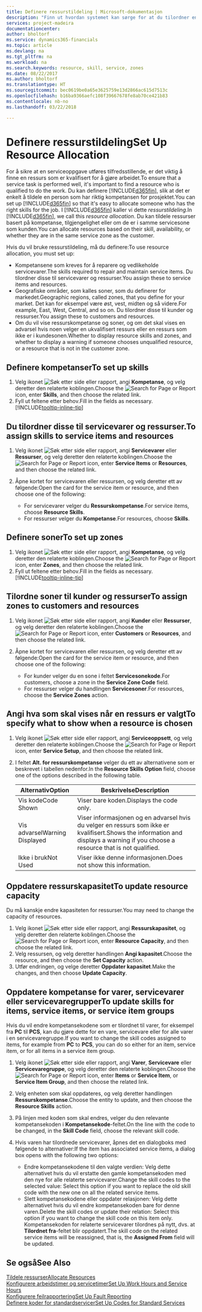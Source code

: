 ```yaml
---
title: Definere ressurstildeling | Microsoft-dokumentasjon
description: "Finn ut hvordan systemet kan sørge for at du tilordner en person som ikke har de nødvendige kompetansen til å yte service."
services: project-madeira
documentationcenter: 
author: bholtorf
ms.service: dynamics365-financials
ms.topic: article
ms.devlang: na
ms.tgt_pltfrm: na
ms.workload: na
ms.search.keywords: resource, skill, service, zones
ms.date: 08/22/2017
ms.author: bholtorf
ms.translationtype: HT
ms.sourcegitcommit: bec0619be0a65e3625759e13d2866ac615d7513c
ms.openlocfilehash: b16ba9366aefc108f39667678fe8ab70ce421b83
ms.contentlocale: nb-no
ms.lasthandoff: 03/22/2018

---
```


# <a name="set-up-resource-allocation"></a><span data-ttu-id="efaba-103">Definere ressurstildeling</span><span class="sxs-lookup"><span data-stu-id="efaba-103">Set Up Resource Allocation</span></span>
<span data-ttu-id="efaba-104">For å sikre at en serviceoppgave utføres tilfredsstillende, er det viktig å finne en ressurs som er kvalifisert for å gjøre arbeidet.</span><span class="sxs-lookup"><span data-stu-id="efaba-104">To ensure that a service task is performed well, it's important to find a resource who is qualified to do the work.</span></span> <span data-ttu-id="efaba-105">Du kan definere [!INCLUDE[d365fin](includes/d365fin_md.md)], slik at det er enkelt å tildele en person som har riktig kompetansen for prosjektet.</span><span class="sxs-lookup"><span data-stu-id="efaba-105">You can set up [!INCLUDE[d365fin](includes/d365fin_md.md)] so that it's easy to allocate someone who has the right skills for the job.</span></span> <span data-ttu-id="efaba-106">I [!INCLUDE[d365fin](includes/d365fin_md.md)] kaller vi dette _ressurstildeling_.</span><span class="sxs-lookup"><span data-stu-id="efaba-106">In [!INCLUDE[d365fin](includes/d365fin_md.md)], we call this _resource allocation_.</span></span> <span data-ttu-id="efaba-107">Du kan tildele ressurser basert på kompetanse, tilgjengelighet eller om de er i samme servicesone som kunden.</span><span class="sxs-lookup"><span data-stu-id="efaba-107">You can allocate resources based on their skill, availability, or whether they are in the same service zone as the customer.</span></span> 

<span data-ttu-id="efaba-108">Hvis du vil bruke ressurstildeling, må du definere:</span><span class="sxs-lookup"><span data-stu-id="efaba-108">To use resource allocation, you must set up:</span></span>  
  
* <span data-ttu-id="efaba-109">Kompetansene som kreves for å reparere og vedlikeholde servicevarer.</span><span class="sxs-lookup"><span data-stu-id="efaba-109">The skills required to repair and maintain service items.</span></span> <span data-ttu-id="efaba-110">Du tilordner disse til servicevarer og ressurser.</span><span class="sxs-lookup"><span data-stu-id="efaba-110">You assign these to service items and resources.</span></span>  
* <span data-ttu-id="efaba-111">Geografiske områder, som kalles soner, som du definerer for markedet.</span><span class="sxs-lookup"><span data-stu-id="efaba-111">Geographic regions, called zones, that you define for your market.</span></span> <span data-ttu-id="efaba-112">Det kan for eksempel være øst, vest, midten og så videre.</span><span class="sxs-lookup"><span data-stu-id="efaba-112">For example, East, West, Central, and so on.</span></span> <span data-ttu-id="efaba-113">Du tilordner disse til kunder og ressurser.</span><span class="sxs-lookup"><span data-stu-id="efaba-113">You assign these to customers and resources.</span></span>  
* <span data-ttu-id="efaba-114">Om du vil vise ressurskompetanse og soner, og om det skal vises en advarsel hvis noen velger en ukvalifisert ressurs eller en ressurs som ikke er i kundesonen.</span><span class="sxs-lookup"><span data-stu-id="efaba-114">Whether to display resource skills and zones, and whether to display a warning if someone chooses unqualified resource, or a resource that is not in the customer zone.</span></span>  

## <a name="to-set-up-skills"></a><span data-ttu-id="efaba-115">Definere kompetanser</span><span class="sxs-lookup"><span data-stu-id="efaba-115">To set up skills</span></span>
1. <span data-ttu-id="efaba-116">Velg ikonet ![Søk etter side eller rapport](media/ui-search/search_small.png "Søk etter side eller rapport"), angi **Kompetanse**, og velg deretter den relaterte koblingen.</span><span class="sxs-lookup"><span data-stu-id="efaba-116">Choose the ![Search for Page or Report](media/ui-search/search_small.png "Search for Page or Report icon") icon, enter **Skills**, and then choose the related link.</span></span>  
2. <span data-ttu-id="efaba-117">Fyll ut feltene etter behov.</span><span class="sxs-lookup"><span data-stu-id="efaba-117">Fill in the fields as necessary.</span></span> [!INCLUDE[tooltip-inline-tip](includes/tooltip-inline-tip_md.md)]  

## <a name="to-assign-skills-to-service-items-and-resources"></a><span data-ttu-id="efaba-118">Du tilordner disse til servicevarer og ressurser.</span><span class="sxs-lookup"><span data-stu-id="efaba-118">To assign skills to service items and resources</span></span>
1. <span data-ttu-id="efaba-119">Velg ikonet ![Søk etter side eller rapport](media/ui-search/search_small.png "Søk etter side eller rapport"), angi **Servicevarer** eller **Ressurser**, og velg deretter den relaterte koblingen.</span><span class="sxs-lookup"><span data-stu-id="efaba-119">Choose the ![Search for Page or Report](media/ui-search/search_small.png "Search for Page or Report icon") icon, enter **Service Items** or **Resources**, and then choose the related link.</span></span>  
2. <span data-ttu-id="efaba-120">Åpne kortet for servicevaren eller ressursen, og velg deretter ett av følgende:</span><span class="sxs-lookup"><span data-stu-id="efaba-120">Open the card for the service item or resource, and then choose one of the following:</span></span>  
  
    * <span data-ttu-id="efaba-121">For servicevarer velger du **Ressurskompetanse**.</span><span class="sxs-lookup"><span data-stu-id="efaba-121">For service items, choose **Resource Skills**.</span></span>  
    * <span data-ttu-id="efaba-122">For ressurser velger du **Kompetanse**.</span><span class="sxs-lookup"><span data-stu-id="efaba-122">For resources, choose **Skills**.</span></span>  

## <a name="to-set-up-zones"></a><span data-ttu-id="efaba-123">Definere soner</span><span class="sxs-lookup"><span data-stu-id="efaba-123">To set up zones</span></span>
1. <span data-ttu-id="efaba-124">Velg ikonet ![Søk etter side eller rapport](media/ui-search/search_small.png "Søk etter side eller rapport"), angi **Kompetanse**, og velg deretter den relaterte koblingen.</span><span class="sxs-lookup"><span data-stu-id="efaba-124">Choose the ![Search for Page or Report](media/ui-search/search_small.png "Search for Page or Report icon") icon, enter **Zones**, and then choose the related link.</span></span>  
2. <span data-ttu-id="efaba-125">Fyll ut feltene etter behov.</span><span class="sxs-lookup"><span data-stu-id="efaba-125">Fill in the fields as necessary.</span></span> [!INCLUDE[tooltip-inline-tip](includes/tooltip-inline-tip_md.md)]  

## <a name="to-assign-zones-to-customers-and-resources"></a><span data-ttu-id="efaba-126">Tilordne soner til kunder og ressurser</span><span class="sxs-lookup"><span data-stu-id="efaba-126">To assign zones to customers and resources</span></span> 
1. <span data-ttu-id="efaba-127">Velg ikonet ![Søk etter side eller rapport](media/ui-search/search_small.png "Søk etter side eller rapport"), angi **Kunder** eller **Ressurser**, og velg deretter den relaterte koblingen.</span><span class="sxs-lookup"><span data-stu-id="efaba-127">Choose the ![Search for Page or Report](media/ui-search/search_small.png "Search for Page or Report icon") icon, enter **Customers** or **Resources**, and then choose the related link.</span></span>  
2. <span data-ttu-id="efaba-128">Åpne kortet for servicevaren eller ressursen, og velg deretter ett av følgende:</span><span class="sxs-lookup"><span data-stu-id="efaba-128">Open the card for the service item or resource, and then choose one of the following:</span></span>  
  
    * <span data-ttu-id="efaba-129">For kunder velger du en sone i feltet **Servicesonekode**.</span><span class="sxs-lookup"><span data-stu-id="efaba-129">For customers, choose a zone in the **Service Zone Code** field.</span></span>  
    * <span data-ttu-id="efaba-130">For ressurser velger du handlingen **Servicesoner**.</span><span class="sxs-lookup"><span data-stu-id="efaba-130">For resources, choose the **Service Zones** action.</span></span>  

## <a name="to-specify-what-to-show-when-a-resource-is-chosen"></a><span data-ttu-id="efaba-131">Angi hva som skal vises når en ressurs er valgt</span><span class="sxs-lookup"><span data-stu-id="efaba-131">To specify what to show when a resource is chosen</span></span>
1. <span data-ttu-id="efaba-132">Velg ikonet ![Søk etter side eller rapport](media/ui-search/search_small.png "Søk etter side eller rapport"), angi **Serviceoppsett**, og velg deretter den relaterte koblingen.</span><span class="sxs-lookup"><span data-stu-id="efaba-132">Choose the ![Search for Page or Report](media/ui-search/search_small.png "Search for Page or Report icon") icon, enter **Service Setup**, and then choose the related link.</span></span> 
2. <span data-ttu-id="efaba-133">I feltet **Alt. for ressurskompetanse** velger du ett av alternativene som er beskrevet i tabellen nedenfor.</span><span class="sxs-lookup"><span data-stu-id="efaba-133">In the **Resource Skills Option** field, choose one of the options described in the following table.</span></span>  
  
    |<span data-ttu-id="efaba-134">**Alternativ**</span><span class="sxs-lookup"><span data-stu-id="efaba-134">**Option**</span></span>|<span data-ttu-id="efaba-135">**Beskrivelse**</span><span class="sxs-lookup"><span data-stu-id="efaba-135">**Description**</span></span>|  
    |------------|-------------|  
    |<span data-ttu-id="efaba-136">Vis kode</span><span class="sxs-lookup"><span data-stu-id="efaba-136">Code Shown</span></span> | <span data-ttu-id="efaba-137">Viser bare koden.</span><span class="sxs-lookup"><span data-stu-id="efaba-137">Displays the code only.</span></span>|  
    |<span data-ttu-id="efaba-138">Vis advarsel</span><span class="sxs-lookup"><span data-stu-id="efaba-138">Warning Displayed</span></span> | <span data-ttu-id="efaba-139">Viser informasjonen og en advarsel hvis du velger en ressurs som ikke er kvalifisert.</span><span class="sxs-lookup"><span data-stu-id="efaba-139">Shows the information and displays a warning if you choose a resource that is not qualified.</span></span>|  
    |<span data-ttu-id="efaba-140">Ikke i bruk</span><span class="sxs-lookup"><span data-stu-id="efaba-140">Not Used</span></span> | <span data-ttu-id="efaba-141">Viser ikke denne informasjonen.</span><span class="sxs-lookup"><span data-stu-id="efaba-141">Does not show this information.</span></span>|  

## <a name="to-update-resource-capacity"></a><span data-ttu-id="efaba-142">Oppdatere ressurskapasitet</span><span class="sxs-lookup"><span data-stu-id="efaba-142">To update resource capacity</span></span>  
<span data-ttu-id="efaba-143">Du må kanskje endre kapasiteten for ressurser.</span><span class="sxs-lookup"><span data-stu-id="efaba-143">You may need to change the capacity of resources.</span></span>  
  
1. <span data-ttu-id="efaba-144">Velg ikonet ![Søk etter side eller rapport](media/ui-search/search_small.png "Søk etter side eller rapport"), angi **Ressurskapasitet**, og velg deretter den relaterte koblingen.</span><span class="sxs-lookup"><span data-stu-id="efaba-144">Choose the ![Search for Page or Report](media/ui-search/search_small.png "Search for Page or Report icon") icon, enter **Resource Capacity**, and then choose the related link.</span></span>  
2. <span data-ttu-id="efaba-145">Velg ressursen, og velg deretter handlingen **Angi kapasitet**.</span><span class="sxs-lookup"><span data-stu-id="efaba-145">Choose the resource, and then choose the **Set Capacity** action.</span></span>  
3. <span data-ttu-id="efaba-146">Utfør endringen, og velge deretter **Oppdater kapasitet**.</span><span class="sxs-lookup"><span data-stu-id="efaba-146">Make the changes, and then choose **Update Capacity**.</span></span>  

## <a name="to-update-skills-for-items-service-items-or-service-item-groups"></a><span data-ttu-id="efaba-147">Oppdatere kompetanse for varer, servicevarer eller servicevaregrupper</span><span class="sxs-lookup"><span data-stu-id="efaba-147">To update skills for items, service items, or service item groups</span></span>
<span data-ttu-id="efaba-148">Hvis du vil endre kompetansekodene som er tilordnet til varer, for eksempel fra **PC** til **PCS**, kan du gjøre dette for en vare, servicevare eller for alle varer i en servicevaregruppe.</span><span class="sxs-lookup"><span data-stu-id="efaba-148">If you want to change the skill codes assigned to items, for example from **PC** to **PCS**, you can do so either for an item, service item, or for all items in a service item group.</span></span>  
  
1. <span data-ttu-id="efaba-149">Velg ikonet ![Søk etter side eller rapport](media/ui-search/search_small.png "Søk etter side eller rapport"), angi **Varer**, **Servicevare** eller **Servicevaregruppe**, og velg deretter den relaterte koblingen.</span><span class="sxs-lookup"><span data-stu-id="efaba-149">Choose the ![Search for Page or Report](media/ui-search/search_small.png "Search for Page or Report icon") icon, enter **Items** or **Service Item**, or **Service Item Group**, and then choose the related link.</span></span>  
2. <span data-ttu-id="efaba-150">Velg enheten som skal oppdateres, og velg deretter handlingen **Ressurskompetanse**.</span><span class="sxs-lookup"><span data-stu-id="efaba-150">Choose the entity to update, and then choose the **Resource Skills** action.</span></span>  
3. <span data-ttu-id="efaba-151">På linjen med koden som skal endres, velger du den relevante kompetansekoden i **Kompetansekode**-feltet.</span><span class="sxs-lookup"><span data-stu-id="efaba-151">On the line with the code to be changed, in the **Skill Code** field, choose the relevant skill code.</span></span>  
4.  <span data-ttu-id="efaba-152">Hvis varen har tilordnede servicevarer, åpnes det en dialogboks med følgende to alternativer:</span><span class="sxs-lookup"><span data-stu-id="efaba-152">If the item has associated service items, a dialog box opens with the following two options:</span></span>  
  
    * <span data-ttu-id="efaba-153">Endre kompetansekodene til den valgte verdien: Velg dette alternativet hvis du vil erstatte den gamle kompetansekoden med den nye for alle relaterte servicevarer.</span><span class="sxs-lookup"><span data-stu-id="efaba-153">Change the skill codes to the selected value: Select this option if you want to replace the old skill code with the new one on all the related service items.</span></span>  
    * <span data-ttu-id="efaba-154">Slett kompetansekodene eller oppdater relasjonen: Velg dette alternativet hvis du vil endre kompetansekoden bare for denne varen.</span><span class="sxs-lookup"><span data-stu-id="efaba-154">Delete the skill codes or update their relation: Select this option if you want to change the skill code on this item only.</span></span> <span data-ttu-id="efaba-155">Kompetansekoden for relaterte servicevarer tilordnes på nytt, dvs. at **Tilordnet fra**-feltet blir oppdatert.</span><span class="sxs-lookup"><span data-stu-id="efaba-155">The skill code on the related service items will be reassigned, that is, the **Assigned From** field will be updated.</span></span>  
  
## <a name="see-also"></a><span data-ttu-id="efaba-156">Se også</span><span class="sxs-lookup"><span data-stu-id="efaba-156">See Also</span></span>
[<span data-ttu-id="efaba-157">Tildele ressurser</span><span class="sxs-lookup"><span data-stu-id="efaba-157">Allocate Resources</span></span>](service-how-to-allocate-resources.md)  
[<span data-ttu-id="efaba-158">Konfigurere arbeidstimer og servicetimer</span><span class="sxs-lookup"><span data-stu-id="efaba-158">Set Up Work Hours and Service Hours</span></span>](service-how-setup-work-service-hours.md)  
[<span data-ttu-id="efaba-159">Konfigurere feilrapportering</span><span class="sxs-lookup"><span data-stu-id="efaba-159">Set Up Fault Reporting</span></span>](service-how-setup-fault-reporting.md)  
[<span data-ttu-id="efaba-160">Definere koder for standardservicer</span><span class="sxs-lookup"><span data-stu-id="efaba-160">Set Up Codes for Standard Services</span></span>](service-how-setup-service-coding.md)  
 


